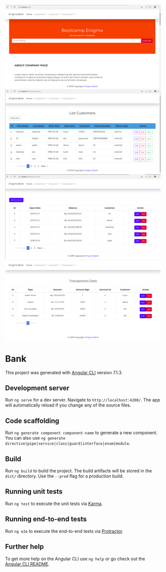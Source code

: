 ![alt text](https://github.com/luqni/mini-bank-app-with-angular7-springboot-webservice/blob/master/home%20page.png)
![alt text](https://github.com/luqni/mini-bank-app-with-angular7-springboot-webservice/blob/master/list%20customer%20page.png)
![alt text](https://github.com/luqni/mini-bank-app-with-angular7-springboot-webservice/blob/master/list%20account%20page.png)
![alt text](https://github.com/luqni/mini-bank-app-with-angular7-springboot-webservice/blob/master/list%20transaksi%20page.png)



# Bank

This project was generated with [Angular CLI](https://github.com/angular/angular-cli) version 7.1.3.

## Development server

Run `ng serve` for a dev server. Navigate to `http://localhost:4200/`. The app will automatically reload if you change any of the source files.

## Code scaffolding

Run `ng generate component component-name` to generate a new component. You can also use `ng generate directive|pipe|service|class|guard|interface|enum|module`.

## Build

Run `ng build` to build the project. The build artifacts will be stored in the `dist/` directory. Use the `--prod` flag for a production build.

## Running unit tests

Run `ng test` to execute the unit tests via [Karma](https://karma-runner.github.io).

## Running end-to-end tests

Run `ng e2e` to execute the end-to-end tests via [Protractor](http://www.protractortest.org/).

## Further help

To get more help on the Angular CLI use `ng help` or go check out the [Angular CLI README](https://github.com/angular/angular-cli/blob/master/README.md).

